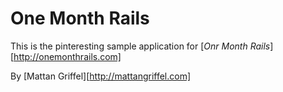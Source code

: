 # One Month Rails

This is the pinteresting sample application for
[*Onr Month Rails*][http://onemonthrails.com]

By [Mattan Griffel][http://mattangriffel.com]